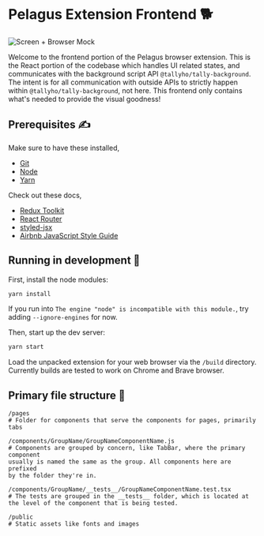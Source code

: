 # Pelagus Extension Frontend 🐕

![Screen + Browser Mock](https://user-images.githubusercontent.com/1918798/125732391-29da0e00-0796-49bb-895d-35de187b141d.png)

Welcome to the frontend portion of the Pelagus browser extension. This is the
React portion of the codebase which handles UI related states, and communicates
with the background script API `@tallyho/tally-background`. The intent is for
all communication with outside APIs to strictly happen within
`@tallyho/tally-background`, not here. This frontend only contains what's
needed to provide the visual goodness!

## Prerequisites ✍️

Make sure to have these installed,

- [Git](https://git-scm.com/)
- [Node](https://nodejs.org/en/)
- [Yarn](https://yarnpkg.com/)

Check out these docs,

- [Redux Toolkit](https://redux-toolkit.js.org/api/configureStore)
- [React Router](https://reactrouter.com)
- [styled-jsx](https://github.com/vercel/styled-jsx)
- [Airbnb JavaScript Style Guide](https://github.com/airbnb/javascript)

## Running in development 🚀

First, install the node modules:

```bash
yarn install
```

If you run into `The engine "node" is incompatible with this module.`, try adding `--ignore-engines` for now.

Then, start up the dev server:

```bash
yarn start
```

Load the unpacked extension for your web browser via the `/build` directory. Currently builds are tested to work on Chrome and Brave browser.

## Primary file structure 📁

```
/pages
# Folder for components that serve the components for pages, primarily tabs

/components/GroupName/GroupNameComponentName.js
# Components are grouped by concern, like TabBar, where the primary component
usually is named the same as the group. All components here are prefixed
by the folder they're in.

/components/GroupName/__tests__/GroupNameComponentName.test.tsx
# The tests are grouped in the __tests__ folder, which is located at the level of the component that is being tested.

/public
# Static assets like fonts and images
```
